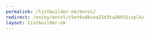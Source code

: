 ```yaml
---
permalink: /listbuilder-ok/enrol/
redirect: /enjoy/enrol/c5et6sdkcea25d3ta26h31ivplk/
layout: listbuilder-ok
---
```


